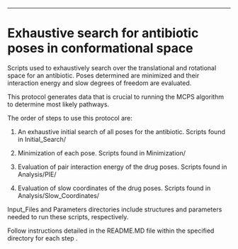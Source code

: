 **********************************************
Exhaustive search for antibiotic poses in conformational space 
===============================================================================


Scripts used to exhaustively search over the translational and rotational space for an antibiotic.  Poses determined are minimized and their interaction energy and slow degrees of freedom are evaluated.  

This protocol generates data that is crucial to running the MCPS algorithm to determine most likely pathways.

The order of steps to use this protocol are:
	
1. An exhaustive initial search of all poses for the antibiotic.  Scripts found in Initial_Search/

2. Minimization of each pose.  Scripts found in Minimization/ 

3. Evaluation of pair interaction energy of the drug poses. Scripts found in Analysis/PIE/

4. Evaluation of slow coordinates of the drug poses.  Scripts found in Analysis/Slow_Coordinates/ 

Input_Files and Parameters directories include structures and parameters needed to run these scripts, respectively.

Follow instructions detailed in the README.MD file within the specified directory for each step . 

